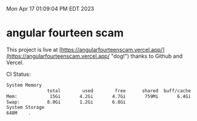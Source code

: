 Mon Apr 17 01:09:04 PM EDT 2023

# angular fourteen scam


This project is live at [https://angularfourteenscam.vercel.app/](https://angularfourteenscam.vercel.app/ "dog!") thanks to Github and Vercel.

CI Status: 

```bash
System Memory
               total        used        free      shared  buff/cache   available
Mem:            15Gi       4.2Gi       4.7Gi       759Mi       6.4Gi        10Gi
Swap:          8.0Gi       1.2Gi       6.8Gi
System Storage
648M	.
```
```bash

